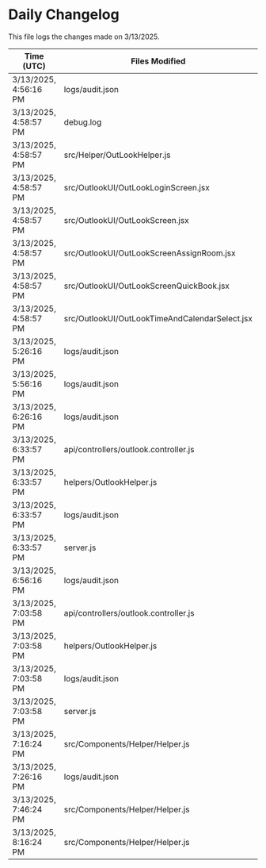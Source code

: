 # Daily Changelog

This file logs the changes made on 3/13/2025.

| Time (UTC)             | Files Modified                    | Changes (Addition/Deletion) |
|------------------------|-----------------------------------|-----------------------------|
| 3/13/2025, 4:56:16 PM | logs/audit.json | 5 Additions & 5 Deletions |
| 3/13/2025, 4:58:57 PM | debug.log | 6 Additions & 0 Deletions|
| 3/13/2025, 4:58:57 PM | src/Helper/OutLookHelper.js | 16 Additions & 3 Deletions|
| 3/13/2025, 4:58:57 PM | src/OutlookUI/OutLookLoginScreen.jsx | 4 Additions & 1 Deletions|
| 3/13/2025, 4:58:57 PM | src/OutlookUI/OutLookScreen.jsx | 7 Additions & 3 Deletions|
| 3/13/2025, 4:58:57 PM | src/OutlookUI/OutLookScreenAssignRoom.jsx | 1 Additions & 1 Deletions|
| 3/13/2025, 4:58:57 PM | src/OutlookUI/OutLookScreenQuickBook.jsx | 23 Additions & 8 Deletions|
| 3/13/2025, 4:58:57 PM | src/OutlookUI/OutLookTimeAndCalendarSelect.jsx | 0 Additions & 0 Deletions|
| 3/13/2025, 5:26:16 PM | logs/audit.json | 5 Additions & 5 Deletions|
| 3/13/2025, 5:56:16 PM | logs/audit.json | 5 Additions & 5 Deletions|
| 3/13/2025, 6:26:16 PM | logs/audit.json | 5 Additions & 5 Deletions|
| 3/13/2025, 6:33:57 PM | api/controllers/outlook.controller.js | 24 Additions & 13 Deletions|
| 3/13/2025, 6:33:57 PM | helpers/OutlookHelper.js | 1 Additions & 1 Deletions|
| 3/13/2025, 6:33:57 PM | logs/audit.json | 15 Additions & 15 Deletions|
| 3/13/2025, 6:33:57 PM | server.js | 0 Additions & 3 Deletions|
| 3/13/2025, 6:56:16 PM | logs/audit.json | 5 Additions & 5 Deletions|
| 3/13/2025, 7:03:58 PM | api/controllers/outlook.controller.js | 24 Additions & 13 Deletions|
| 3/13/2025, 7:03:58 PM | helpers/OutlookHelper.js | 1 Additions & 1 Deletions|
| 3/13/2025, 7:03:58 PM | logs/audit.json | 15 Additions & 15 Deletions|
| 3/13/2025, 7:03:58 PM | server.js | 0 Additions & 3 Deletions|
| 3/13/2025, 7:16:24 PM | src/Components/Helper/Helper.js | 1 Additions & 1 Deletions|
| 3/13/2025, 7:26:16 PM | logs/audit.json | 5 Additions & 5 Deletions|
| 3/13/2025, 7:46:24 PM | src/Components/Helper/Helper.js | 1 Additions & 1 Deletions|
| 3/13/2025, 8:16:24 PM | src/Components/Helper/Helper.js | 1 Additions & 1 Deletions|
